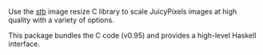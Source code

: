 Use the [stb](https://github.com/nothings/stb) image resize C library
to scale JuicyPixels images at high quality with a variety of options.

This package bundles the C code (v0.95)
and provides a high-level Haskell interface.
